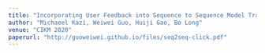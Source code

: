 ```yaml
---
title: "Incorporating User Feedback into Sequence to Sequence Model Training"
author: "Michaeel Kazi, Weiwei Guo, Huiji Gao, Bo Long"
venue: "CIKM 2020"
paperurl: "http://guoweiwei.github.io/files/seq2seq-click.pdf"
---
```



